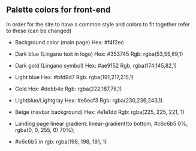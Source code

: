 ## Palette colors for front-end

In order for the site to have a common style and colors to fit together refer to these
(can be changed)

-   Background color (main page)
    Hex: #f4f2ec

-   Dark blue (Lingano text in logo)
    Hex: #353745
    Rgb: rgba(53,55,69,1)

-   Dark gold (Lingano symbol)
    Hex: #ae9152
    Rgb: rgba(174,145,82,1)

-   Light blue
    Hex: #bfd9d7
    Rgb: rgba(191,217,215,1)

-   Gold
    Hex: #debb4e
    Rgb: rgba(222,187,78,1)

-   Lightblue/Lightgray
    Hex: #e6ecf3
    Rgb: rgba(230,236,243,1)

-   Beige (navbar background)
    Hex: #e1e1dd
    Rgb: rgba(225, 225, 221, 1)

-   Landing page linear gradient:
    linear-gradient(to bottom, #c6c6b5 0%, rgba(0, 0, 255, 0) 70%);

-   #c6c6b5 in rgb: rgba(198, 198, 181, 1)
